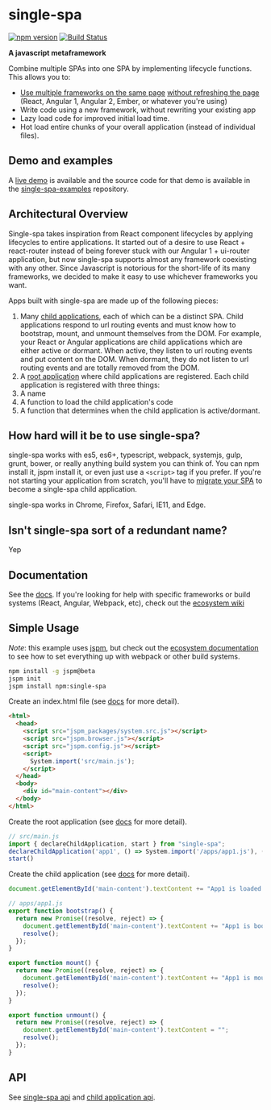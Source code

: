 # single-spa
[![npm version](https://img.shields.io/npm/v/single-spa.svg?style=flat-square)](https://www.npmjs.org/package/single-spa)
[![Build Status](https://img.shields.io/travis/CanopyTax/single-spa.svg?style=flat-square)](https://travis-ci.org/CanopyTax/single-spa)

**A javascript metaframework**

Combine multiple SPAs into one SPA by implementing lifecycle functions. This allows you to:
- [Use multiple frameworks on the same page](/docs/single-spa-ecosystem.md#help-for-frameworks) [without refreshing the page](/docs/child-applications.md)
  (React, Angular 1, Angular 2, Ember, or whatever you're using)
- Write code using a new framework, without rewriting your existing app
- Lazy load code for improved initial load time.
- Hot load entire chunks of your overall application (instead of individual files).

## Demo and examples
A [live demo](https://single-spa.surge.sh) is available and the source code for that demo is available in the [single-spa-examples](https://github.com/CanopyTax/single-spa-examples) repository.

## Architectural Overview
Single-spa takes inspiration from React component lifecycles by applying lifecycles to entire applications.
It started out of a desire to use React + react-router instead of being forever stuck with our Angular 1 + ui-router application, 
but now single-spa supports almost any framework coexisting with any other. Since Javascript is notorious for the short-life of its
many frameworks, we decided to make it easy to use whichever frameworks you want.

Apps built with single-spa are made up of the following pieces:

1. Many [child applications](/docs/child-applications.md), each of which can be a distinct SPA. Child applications respond to url routing events
   and must know how to bootstrap, mount, and unmount themselves from the DOM.
   For example, your React or Angular applications are child applications which are either active or dormant. When active, they listen to url routing events
   and put content on the DOM. When dormant, they do not listen to url routing events and are totally removed from the DOM.
1. A [root application](/docs/root-application.md) where child applications are registered. Each child application is registered with three things:
  1. A name
  1. A function to load the child application's code
  1. A function that determines when the child application is active/dormant.

## How hard will it be to use single-spa?
single-spa works with es5, es6+, typescript, webpack, systemjs, gulp, grunt, bower, or really anything build system you can think of. You can npm
install it, jspm install it, or even just use a `<script>` tag if you prefer. If you're not starting your application from scratch, you'll have to [migrate
your SPA](/docs/migrating-existing-spas.md) to become a single-spa child application.

single-spa works in Chrome, Firefox, Safari, IE11, and Edge.

## Isn't single-spa sort of a redundant name?
Yep

## Documentation
See the [docs](/docs). If you're looking for help with specific frameworks or build systems (React, Angular, Webpack, etc), check out the [ecosystem wiki](https://github.com/CanopyTax/single-spa/blob/master/docs/single-spa-ecosystem.md)

## Simple Usage
*Note*: this example uses [jspm](https://github.com/jspm/jspm-cli), but check out the [ecosystem documentation](/docs/single-spa-ecosystem.md#help-for-frameworks) to see how
to set everything up with webpack or other build systems.
```bash
npm install -g jspm@beta
jspm init
jspm install npm:single-spa
```

Create an index.html file (see [docs](/docs/root-application.md#indexhtml-file) for more detail).
```html
<html>
  <head>
    <script src="jspm_packages/system.src.js"></script>
    <script src="jspm.browser.js"></script>
    <script src="jspm.config.js"></script>
    <script>
      System.import('src/main.js');
    </script>
  </head>
  <body>
    <div id="main-content"></div>
  </body>
</html>
```

Create the root application (see [docs](/docs/root-application.md) for more detail).
```js
// src/main.js
import { declareChildApplication, start } from "single-spa";
declareChildApplication('app1', () => System.import('/apps/app1.js'), () => window.location.hash === '');
start()
```

Create the child application (see [docs](/docs/child-applications.md) for more detail).
```js
document.getElementById('main-content').textContent += "App1 is loaded.";

// apps/app1.js
export function bootstrap() {
  return new Promise((resolve, reject) => {
    document.getElementById('main-content').textContent += "App1 is bootstrapped.";
    resolve();
  });
}

export function mount() {
  return new Promise((resolve, reject) => {
    document.getElementById('main-content').textContent += "App1 is mounted!";
    resolve();
  });
}

export function unmount() {
  return new Promise((resolve, reject) => {
    document.getElementById('main-content').textContent = "";
    resolve();
  });
}
```

## API
See [single-spa api](/docs/single-spa-api.md) and [child application api](/docs/child-applications.md#child-application-lifecycle).
